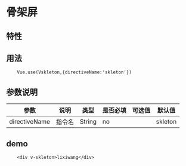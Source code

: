 # 骨架屏

## 特性

## 用法

```
    Vue.use(Vskleton,{directiveName:'skleton'})
```

## 参数说明

| 参数          | 说明   | 类型   | 是否必填 | 可选值 | 默认值  |
| ------------- | ------ | ------ | -------- | ------ | ------- |
| directiveName | 指令名 | String | no       |        | skleton |

## demo

```
    <div v-skleton>lixiwang</div>
```
